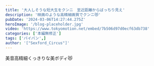```yaml
---
title: '大人しそうな短大生をクンニ　至近距離からばっちり見え'
description: '映画のような高精細画質でクンニ😻'
pubDate: '2024-03-06T14:27:44.275Z'
heroImage: '/blog-placeholder.jpg'
video: 'https://www.tokyomotion.net/embed/7b506d97d0ecf63db738'
categories: ['本編無修正']
tags: ['パイパン',]
author: '["Sexford_Circus"]'
---
```


美音高精細くっきりな美ボディ😻




